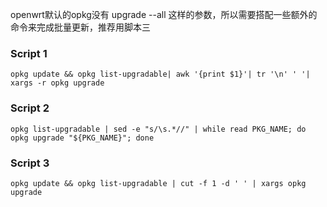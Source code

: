 openwrt默认的opkg没有 upgrade --all 这样的参数，所以需要搭配一些额外的命令来完成批量更新，推荐用脚本三

### Script 1

`opkg update && opkg list-upgradable| awk '{print $1}'| tr '\n' ' '| xargs -r opkg upgrade`

### Script 2

`opkg list-upgradable | sed -e "s/\s.*//" | while read PKG_NAME; do opkg upgrade "${PKG_NAME}"; done`

### Script 3

`opkg update && opkg list-upgradable | cut -f 1 -d ' ' | xargs opkg upgrade `
